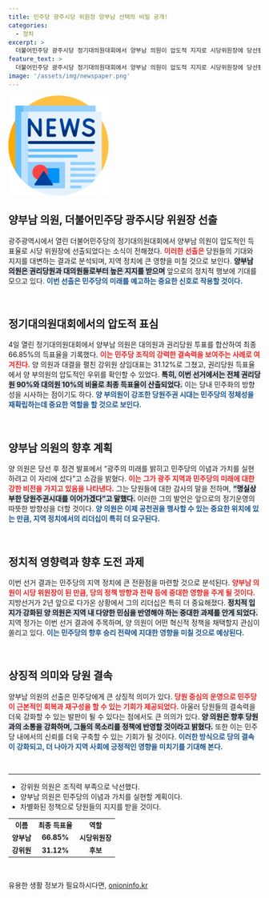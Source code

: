 ```yaml
---
title: 민주당 광주시당 위원장 양부남 선택의 비밀 공개!
categories:
  - 정치
excerpt: >
  더불어민주당 광주시당 정기대의원대회에서 양부남 의원이 압도적 지지로 시당위원장에 당선됐다. 강위원과의 맞대결에서 최종 득표율 66.85%로 승리를 거둔 양 의원은 당원주권 시대를 이어가겠다며 포부를 밝혔다.
feature_text: >
  더불어민주당 광주시당 정기대의원대회에서 양부남 의원이 압도적 지지로 시당위원장에 당선됐다. 강위원과의 맞대결에서 최종 득표율 66.85%로 승리를 거둔 양 의원은 당원주권 시대를 이어가겠다며 포부를 밝혔다.
image: '/assets/img/newspaper.png'
---
```


<p><img src="/assets/img/newspaper.png" alt="kimp 속보" /></p>

<h2 data-ke-size="size26">양부남 의원, 더불어민주당 광주시당 위원장 선출</h2>

<p data-ke-size="size16">광주광역시에서 열린 더불어민주당의 정기대의원대회에서 양부남 의원이 압도적인 득표율로 시당 위원장에 선출되었다는 소식이 전해졌다. <b><span style="color: #ee2323;">이러한 선출은 </span></b>당원들의 기대와 지지를 대변하는 결과로 분석되며, 지역 정치에 큰 영향을 미칠 것으로 보인다. <b><span style="background-color: #21538527;">양부남 의원은 권리당원과 대의원들로부터 높은 지지를 받으며</span></b> 앞으로의 정치적 행보에 기대를 모으고 있다. <b><span style="color: #1a5490;">이번 선출은 민주당의 미래를 예고하는 중요한 신호로 작용할 것이다.</span></b></p>

<p data-ke-size="size16">&nbsp;</p>

<h2 data-ke-size="size26">정기대의원대회에서의 압도적 표심</h2>

<p data-ke-size="size16">4일 열린 정기대의원대회에서 양부남 의원은 대의원과 권리당원 투표를 합산하여 최종 66.85%의 득표율을 기록했다. <b><span style="color: #ee2323;">이는 민주당 조직의 강력한 결속력을 보여주는 사례로 여겨진다.</span></b> 양 의원과 대결을 펼친 강위원 상임대표는 31.12%로 그쳤고, 권리당원 득표율에서 양 부의원의 압도적인 우위를 확인할 수 있었다. <b><span style="background-color: #21538527;">특히, 이번 선거에서는 전체 권리당원 90%와 대의원 10%의 비율로 최종 득표율이 산출되었다.</span></b> 이는 당내 민주화의 방향성을 시사하는 점이기도 하다. <b><span style="color: #1a5490;">양 부의원이 강조한 당원주권 시대는 민주당의 정체성을 재확립하는데 중요한 역할을 할 것으로 보인다.</span></b></p>

<p data-ke-size="size16">&nbsp;</p>

<h2 data-ke-size="size26">양부남 의원의 향후 계획</h2>

<p data-ke-size="size16">양 의원은 당선 후 정견 발표에서 “광주의 미래를 밝히고 민주당의 이념과 가치를 실현하려고 이 자리에 섰다”고 소감을 밝혔다. <b><span style="color: #ee2323;">이는 그가 광주 지역과 민주당의 미래에 대한 강한 비전을 가지고 있음을 나타낸다.</span></b> 그는 당원들에 대한 감사의 말을 전하며, <b><span style="background-color: #21538527;">“명실상부한 당원주권시대를 이어가겠다”고 말했다.</span></b> 이러한 그의 발언은 앞으로의 정기운영의 따뜻한 방향성을 더할 것이다. <b><span style="color: #1a5490;">양 의원은 이제 공천권을 행사할 수 있는 중요한 위치에 있는 만큼, 지역 정치에서의 리더십이 특히 더 요구된다.</span></b></p>

<p data-ke-size="size16">&nbsp;</p>

<h2 data-ke-size="size26">정치적 영향력과 향후 도전 과제</h2>

<p data-ke-size="size16">이번 선거 결과는 민주당의 지역 정치에 큰 전환점을 마련할 것으로 분석된다. <b><span style="color: #ee2323;">양부남 의원이 시당 위원장이 된 만큼, 당의 정책 방향과 전략 등에 중대한 영향을 주게 될 것이다.</span></b> 지방선거가 2년 앞으로 다가온 상황에서 그의 리더십은 특히 더 중요해졌다. <b><span style="background-color: #21538527;">정치적 입지가 강화된 양 의원은 지역 내 다양한 민심을 반영해야 하는 중대한 과제를 안게 되었다.</span></b> 지역 정가는 이번 선거 결과에 주목하며, 양 의원이 어떤 혁신적 정책을 채택할지 관심이 쏠리고 있다. <b><span style="color: #1a5490;">이는 민주당의 향후 승리 전략에 지대한 영향을 미칠 것으로 예상된다.</span></b></p>

<p data-ke-size="size16">&nbsp;</p>

<h2 data-ke-size="size26">상징적 의미와 당원 결속</h2>

<p data-ke-size="size16">양부남 의원의 선출은 민주당에게 큰 상징적 의미가 있다. <b><span style="color: #ee2323;">당원 중심의 운영으로 민주당이 근본적인 회복과 재구성을 할 수 있는 기회가 제공되었다.</span></b> 아울러 당원들의 결속력을 더욱 강화할 수 있는 발판이 될 수 있다는 점에서도 큰 의의가 있다. <b><span style="background-color: #21538527;">양 의원은 향후 당원과의 소통을 강화하며, 그들의 목소리를 정책에 반영할 것이라고 밝혔다.</span></b> 또한 이는 민주당 내에서의 신뢰를 더욱 구축할 수 있는 기회가 될 것이다. <b><span style="color: #1a5490;">이러한 방식으로 당의 결속이 강화되고, 더 나아가 지역 사회에 긍정적인 영향을 미치기를 기대해 본다.</span></b></p>

<p data-ke-size="size16">&nbsp;</p>

<hr>

<ul>
  <li>강위원 의원은 조직력 부족으로 낙선했다.</li>
  <li>양부남 의원은 민주당의 이념과 가치를 실현할 계획이다.</li>
  <li>차별화된 정책으로 당원들의 지지를 받을 것이다.</li>
</ul>

<table style="width: 100%; border-collapse: collapse;">
  <tr>
    <td style="text-align: center; height: 17px;"><b>이름</b></td>
    <td style="text-align: center; height: 17px;"><b>최종 득표율</b></td>
    <td style="text-align: center; height: 17px;"><b>역할</b></td>
  </tr>
  <tr>
    <td style="text-align: center; height: 17px;"><b>양부남</b></td>
    <td style="text-align: center; height: 17px;"><b>66.85%</b></td>
    <td style="text-align: center; height: 17px;"><b>시당위원장</b></td>
  </tr>
  <tr>
    <td style="text-align: center; height: 17px;"><b>강위원</b></td>
    <td style="text-align: center; height: 17px;"><b>31.12%</b></td>
    <td style="text-align: center; height: 17px;"><b>후보</b></td>
  </tr>
</table> 

<p data-ke-size="size16">&nbsp;</p>
유용한 생활 정보가 필요하시다면, <a href="https://onioninfo.kr" rel="dofollow">onioninfo.kr</a>


